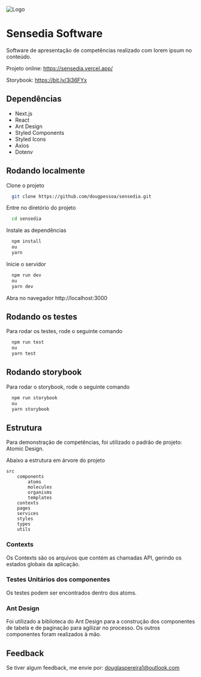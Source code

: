 
![Logo](https://sensedia.vercel.app/images/sensedia.jpg)

# Sensedia Software

Software de apresentação de competências realizado com lorem ipsum no conteúdo.

Projeto online: https://sensedia.vercel.app/

Storybook: https://bit.ly/3i36FYx

## Dependências
- Next.js
- React 
- Ant Design
- Styled Components 
- Styled Icons 
- Axios 
- Dotenv


## Rodando localmente

Clone o projeto

```bash
  git clone https://github.com/dougpessoa/sensedia.git
```

Entre no diretório do projeto

```bash
  cd sensedia
```

Instale as dependências

```bash
  npm install
  ou
  yarn
```

Inicie o servidor

```bash
  npm run dev
  ou
  yarn dev
```

Abra no navegador http://localhost:3000
## Rodando os testes

Para rodar os testes, rode o seguinte comando

```bash
  npm run test
  ou
  yarn test
```


## Rodando storybook

Para rodar o storybook, rode o seguinte comando

```bash
  npm run storybook
  ou
  yarn storybook
```


## Estrutura

Para demonstração de competências, foi utilizado o padrão
de projeto: Atomic Design. 

Abaixo a estrutura em árvore do projeto

```
src
    components
        atoms
        molecules
        organisms
        templates
    contexts
    pages 
    services
    styles 
    types 
    utils
```

### Contexts 
Os Contexts são os arquivos que contém as chamadas API, gerindo os estados globais da aplicação. 

### Testes Unitários dos componentes

Os testes podem ser encontrados dentro dos atoms. 

### Ant Design 

Foi utilizado a biblioteca do Ant Design para a construção dos componentes de tabela e de paginação para agilizar no processo. Os outros componentes foram realizados à mão.


## Feedback

Se tiver algum feedback, me envie por: douglaspereira1@outlook.com

